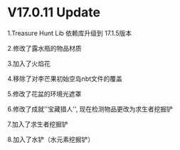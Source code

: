 # V17.0.11 Update

1.Treasure Hunt Lib 依赖库升级到 17.1.5版本

2.修改了露水瓶的物品材质

3.加入了火焰花

4.移除了对李芒果初始空岛nbt文件的覆盖

5.修改了花盆的环境光遮罩

6.修改了成就''宝藏猎人'', 现在检测物品更改为求生者挖掘铲

7.加入了求生者挖掘铲

8.加入了水铲（水元素挖掘铲）





